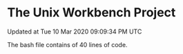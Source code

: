 # The Unix Workbench Project
Updated at
Tue 10 Mar 2020 09:09:34 PM UTC

The bash file contains of
40
lines of code.

